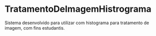 # TratamentoDeImagemHistrograma
Sistema desenvolvido para utilizar com histograma para tratamento de imagem, com fins estudantis.
